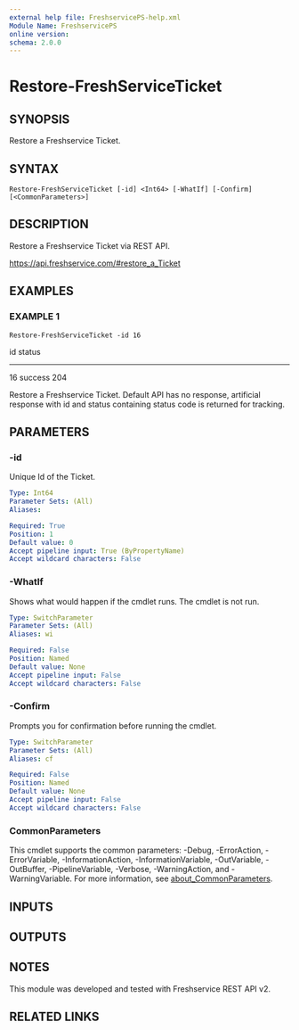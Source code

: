 ```yaml
---
external help file: FreshservicePS-help.xml
Module Name: FreshservicePS
online version:
schema: 2.0.0
---
```


# Restore-FreshServiceTicket

## SYNOPSIS
Restore a Freshservice Ticket.

## SYNTAX

```
Restore-FreshServiceTicket [-id] <Int64> [-WhatIf] [-Confirm] [<CommonParameters>]
```

## DESCRIPTION
Restore a Freshservice Ticket via REST API.

https://api.freshservice.com/#restore_a_Ticket

## EXAMPLES

### EXAMPLE 1
```
Restore-FreshServiceTicket -id 16
```

id status
-- ------
16 success 204

Restore a Freshservice Ticket.
Default API has no response, artificial response with id and
status containing status code is returned for tracking.

## PARAMETERS

### -id
Unique Id of the Ticket.

```yaml
Type: Int64
Parameter Sets: (All)
Aliases:

Required: True
Position: 1
Default value: 0
Accept pipeline input: True (ByPropertyName)
Accept wildcard characters: False
```

### -WhatIf
Shows what would happen if the cmdlet runs.
The cmdlet is not run.

```yaml
Type: SwitchParameter
Parameter Sets: (All)
Aliases: wi

Required: False
Position: Named
Default value: None
Accept pipeline input: False
Accept wildcard characters: False
```

### -Confirm
Prompts you for confirmation before running the cmdlet.

```yaml
Type: SwitchParameter
Parameter Sets: (All)
Aliases: cf

Required: False
Position: Named
Default value: None
Accept pipeline input: False
Accept wildcard characters: False
```

### CommonParameters
This cmdlet supports the common parameters: -Debug, -ErrorAction, -ErrorVariable, -InformationAction, -InformationVariable, -OutVariable, -OutBuffer, -PipelineVariable, -Verbose, -WarningAction, and -WarningVariable. For more information, see [about_CommonParameters](http://go.microsoft.com/fwlink/?LinkID=113216).

## INPUTS

## OUTPUTS

## NOTES
This module was developed and tested with Freshservice REST API v2.

## RELATED LINKS
